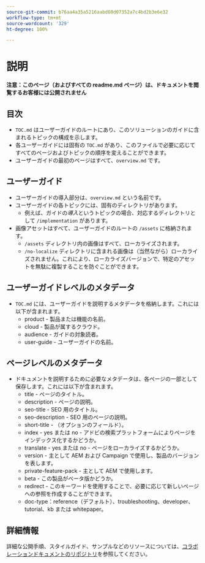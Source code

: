 ```yaml
---
source-git-commit: b76aa4a35a5216aabd60d07352a7c4bd2b3e6e32
workflow-type: tm+mt
source-wordcount: '329'
ht-degree: 100%

---
```

# 説明

**注意：このページ（およびすべての readme.md ページ）は、ドキュメントを閲覧するお客様には公開されません**

## 目次

+ `TOC.md` はユーザーガイドのルートにあり、このソリューションのガイドに含まれるトピックの構成を示します。
+ 各ユーザーガイドには固有の `TOC.md` があり、このファイルで必要に応じてすべてのページおよびトピックの順序を変えることができます。
+ ユーザーガイドの最初のページはすべて、`overview.md` です。

## ユーザーガイド

+ ユーザーガイドの導入部分は、`overview.md` という名前です。
+ ユーザーガイドの各トピックには、固有のディレクトリがあります。
   + 例えば、ガイドの&#x200B;*導入*&#x200B;というトピックの場合、対応するディレクトリとして `/implementation` があります。
+ 画像アセットはすべて、ユーザーガイドのルートの `/assets` に格納されます。
   + `/assets` ディレクトリ内の画像はすべて、ローカライズされます。
   + `/no-localize` ディレクトリに含まれる画像は（当然ながら）ローカライズされません。これにより、ローカライズバージョンで、特定のアセットを無駄に複製することを防ぐことができます。

## ユーザーガイドレベルのメタデータ

+ `TOC.md` には、ユーザーガイドを説明するメタデータを格納します。これには以下が含まれます。
   + product - 製品または機能の名前。
   + cloud - 製品が属するクラウド。
   + audience - ガイドの対象読者。
   + user-guide - ユーザーガイドの名前。

## ページレベルのメタデータ

+ ドキュメントを説明するために必要なメタデータは、各ページの一部として保存します。これには以下が含まれます。
   + title - ページのタイトル。
   + description - ページの説明。
   + seo-title - SEO 用のタイトル。
   + seo-description - SEO 用のページの説明。
   + short-title - （オプションのフィールド）。
   + index - yes または no - アドビの検索プラットフォームによりページをインデックス化するかどうか。
   + translate - yes または no - ページをローカライズするかどうか。
   + version - 主として AEM および Campaign で使用し、製品のバージョンを表します。
   + private-feature-pack - 主として AEM で使用します。
   + beta - この製品がベータ版かどうか。
   + redirect - このキーワードを使用することで、必要に応じて新しいページへの参照を作成することができます。
   + doc-type：reference（デフォルト）、troubleshooting、developer、tutorial、kb または whitepaper。

## 詳細情報

詳細な公開手順、スタイルガイド、サンプルなどのリソースについては、[コラボレーションドキュメントのリポジトリ](https://git.corp.adobe.com/AdobeDocs/collaborative-doc-instructions)を参照してください。
